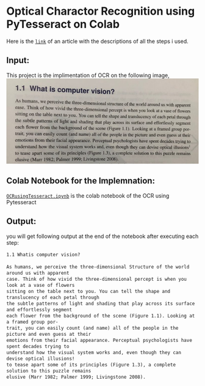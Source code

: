 # Optical Charactor Recognition using PyTesseract on Colab

Here is the [`link`](https://medium.com/@bhadreshpsavani/how-to-use-tesseract-library-for-ocr-in-google-colab-notebook-5da5470e4fe0) of an article with the descriptions of all the steps i used.

## Input:
This project is the implimentation of OCR on the following image,
![image](2.jpg)

## Colab Notebook for the Implemnation:
[`OCRusingTesseract.ipynb`](OCRusingTesseract.ipynb) is the colab notebook of the OCR using Pytesseract

## Output:
you will get following output at the end of the notebook after executing each step:
```
1.1 Whatis computer vision?

As humans, we perceive the three-dimensional Structure of the world around us with apparent
case. Think of how vivid the three-dimensional percept is when you look at a vase of flowers
sitting on the table next to you. You can tell the shape and translucency of each petal through
the subtle patterns of light and shading that play across its surface and effortlessly segment
each flower from the background of the scene (Figure 1.1). Looking at a framed group por-
trait, you can easily count (and name) all of the people in the picture and even guess at their
emotions from their facial appearance. Perceptual psychologists have spent decades trying to
understand how the visual system works and, even though they can devise optical illusions!
to tease apart some of its principles (Figure 1.3), a complete solution to this puzzle remains
elusive (Marr 1982; Palmer 1999; Livingstone 2008).
```
